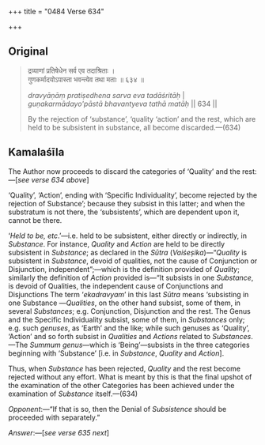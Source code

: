 +++
title = "0484 Verse 634"

+++
## Original 
>
> द्रव्याणां प्रतिषेधेन सर्व एव तदाश्रिताः ।  
> गुणकर्मादयोऽपास्ता भवन्त्येव तथा मताः ॥ ६३४ ॥ 
>
> *dravyāṇāṃ pratiṣedhena sarva eva tadāśritāḥ* \|  
> *guṇakarmādayo'pāstā bhavantyeva tathā matāḥ* \|\| 634 \|\| 
>
> By the rejection of ‘substance’, ‘quality ‘action’ and the rest, which are held to be subsistent in substance, all become discarded.—(634)



## Kamalaśīla

The Author now proceeds to discard the categories of ‘Quality’ and the rest:—[*see verse 634 above*]

‘Quality’, ‘Action’, ending with ‘Specific Individuality’, become rejected by the rejection of Substance’; because they subsist in this latter; and when the substratum is not there, the ‘subsistents’, which are dependent upon it, cannot be there.

‘*Held to be, etc*.’—i.e. held to be subsistent, either directly or indirectly, in *Substance*. For instance, *Quality* and *Action* are held to be directly subsistent in *Substance*; as declared in the *Sūtra* (*Vaiśeṣika*)—“*Quality* is subsistent in *Substance*, devoid of qualities, not the cause of Conjunction or Disjunction, independent”;—which is the definition provided of *Quality*; similarly the definition of *Action* provided is—“It subsists in one *Substance*, is devoid of Qualities, the independent cause of Conjunctions and Disjunctions The term ‘*ekadravyam*’ in this last *Sūtra* means ‘subsisting in one Substance —*Qualities*, on the other hand subsist, some of them, in several *Substances*; e.g. Conjunction, Disjunction and the rest. The Genus and the Specific Individuality subsist, some of them, in *Substances* only; e.g. such *genuses*, as ‘Earth’ and the like; while such genuses as ‘Quality’, ‘Action’ and so forth subsist in *Qualities* and *Actions* related to *Substances*.—The *Summum genus*—which is ‘Being’—subsists in the three categories beginning with ‘Substance’ [i.e. in *Substance*, *Quality* and *Action*].

Thus, when *Substance* has been rejected, *Quality* and the rest become rejected without any effort. What is meant by this is that the final upshot of the examination of the other Categories has been achieved under the examination of *Substance* itself.—(634)

*Opponent*:—“If that is so, then the Denial of *Subsistence* should be proceeded with separately.”

*Answer*:—[*see verse 635 next*]


